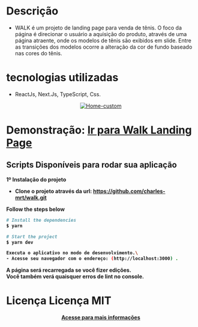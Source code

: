 # Descrição
- WALK é um projeto de landing page para venda de tênis. O foco da página é direcionar o usuário a aquisição do produto, através de uma página atraente, onde os modelos de tênis são exibidos em slide.
Entre as transições dos modelos ocorre a alteração da cor de fundo baseado nas cores do tênis.

# tecnologias utilizadas
 - ReactJs, Next.Js, TypeScript, Css.

<p align="center">
  <a href="https://walk-landing-page.vercel.app/" target="_blank"><img src="https://i.ibb.co/VmbtWk9/walk-ldpage.jpg" alt="Home-custom" border="0"></a>
</p>
<h1>Demonstração:  <a href="https://walk-landing-page.vercel.app/" target="_blank">Ir para Walk Landing Page</a></h1>


## Scripts Disponíveis para rodar sua aplicação

<strong> 1º </srtong>Instalação do projeto 
- Clone o projeto através da url: https://github.com/charles-mrt/walk.git

Follow the steps below
```bash
# Install the dependencies
$ yarn

# Start the project
$ yarn dev

Executa o aplicativo no modo de desenvolvimento.\
- Acesse seu navegador com o endereço: (http://localhost:3000) .
```

A página será recarregada se você fizer edições. \
Você também verá quaisquer erros de lint no console.

# Licença Licença MIT
<p align="center">
  <a href="https://github.com/charles-mrt/walk/blob/walk-landing-page/LICENSE" target="_blank">Acesse para mais informações</a>
</p>
